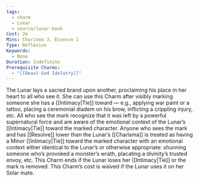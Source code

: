 ```yaml
---
tags:
  - charm
  - Lunar
  - source/lunar-book
Cost: 2m
Mins: Charisma 3, Essence 1
Type: Reflexive
Keywords:
  - None
Duration: Indefinite
Prerequisite Charms:
  - "[[Beast-God Idolatry]]"
---
```

The Lunar lays a sacred brand upon another, proclaiming his place in her heart to all who see it. She can use this Charm after visibly marking someone she has a [[Intimacy|Tie]] toward — e.g., applying war paint or a tattoo, placing a ceremonial diadem on his brow, inflicting a crippling injury, etc. All who see the mark recognize that it was left by a powerful supernatural force and are aware of the emotional context of the Lunar’s [[Intimacy|Tie]] toward the marked character. Anyone who sees the mark and has [[Resolve]] lower than the Lunar’s [[Charisma]] is treated as having a Minor [[Intimacy|Tie]] toward the marked character with an emotional context either identical to the Lunar’s or otherwise appropriate: shunning someone who’s provoked a monster’s wrath, placating a divinity’s trusted envoy, etc. This Charm ends if the Lunar loses her [[Intimacy|Tie]] or the mark is removed. This Charm’s cost is waived if the Lunar uses it on her Solar mate.